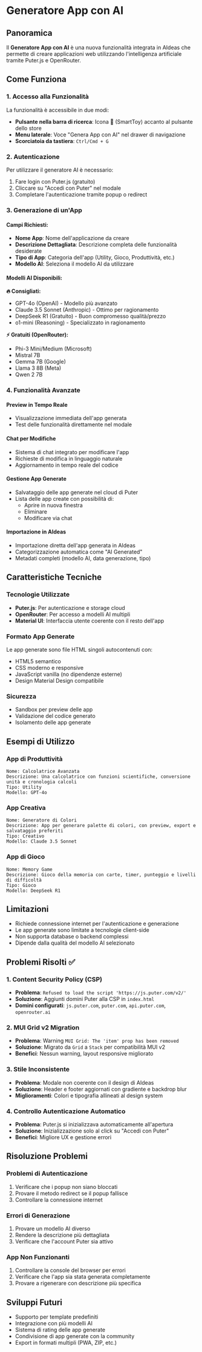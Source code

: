 # Generatore App con AI

## Panoramica

Il **Generatore App con AI** è una nuova funzionalità integrata in AIdeas che permette di creare applicazioni web utilizzando l'intelligenza artificiale tramite Puter.js e OpenRouter.

## Come Funziona

### 1. Accesso alla Funzionalità

La funzionalità è accessibile in due modi:

- **Pulsante nella barra di ricerca**: Icona 🤖 (SmartToy) accanto al pulsante dello store
- **Menu laterale**: Voce "Genera App con AI" nel drawer di navigazione
- **Scorciatoia da tastiera**: `Ctrl/Cmd + G`

### 2. Autenticazione

Per utilizzare il generatore AI è necessario:

1. Fare login con Puter.js (gratuito)
2. Cliccare su "Accedi con Puter" nel modale
3. Completare l'autenticazione tramite popup o redirect

### 3. Generazione di un'App

#### Campi Richiesti:
- **Nome App**: Nome dell'applicazione da creare
- **Descrizione Dettagliata**: Descrizione completa delle funzionalità desiderate
- **Tipo di App**: Categoria dell'app (Utility, Gioco, Produttività, etc.)
- **Modello AI**: Seleziona il modello AI da utilizzare

#### Modelli AI Disponibili:

**🔥 Consigliati:**
- GPT-4o (OpenAI) - Modello più avanzato
- Claude 3.5 Sonnet (Anthropic) - Ottimo per ragionamento
- DeepSeek R1 (Gratuito) - Buon compromesso qualità/prezzo
- o1-mini (Reasoning) - Specializzato in ragionamento

**⚡ Gratuiti (OpenRouter):**
- Phi-3 Mini/Medium (Microsoft)
- Mistral 7B
- Gemma 7B (Google)
- Llama 3 8B (Meta)
- Qwen 2 7B

### 4. Funzionalità Avanzate

#### Preview in Tempo Reale
- Visualizzazione immediata dell'app generata
- Test delle funzionalità direttamente nel modale

#### Chat per Modifiche
- Sistema di chat integrato per modificare l'app
- Richieste di modifica in linguaggio naturale
- Aggiornamento in tempo reale del codice

#### Gestione App Generate
- Salvataggio delle app generate nel cloud di Puter
- Lista delle app create con possibilità di:
  - Aprire in nuova finestra
  - Eliminare
  - Modificare via chat

#### Importazione in AIdeas
- Importazione diretta dell'app generata in AIdeas
- Categorizzazione automatica come "AI Generated"
- Metadati completi (modello AI, data generazione, tipo)

## Caratteristiche Tecniche

### Tecnologie Utilizzate
- **Puter.js**: Per autenticazione e storage cloud
- **OpenRouter**: Per accesso a modelli AI multipli
- **Material UI**: Interfaccia utente coerente con il resto dell'app

### Formato App Generate
Le app generate sono file HTML singoli autocontenuti con:
- HTML5 semantico
- CSS moderno e responsive
- JavaScript vanilla (no dipendenze esterne)
- Design Material Design compatibile

### Sicurezza
- Sandbox per preview delle app
- Validazione del codice generato
- Isolamento delle app generate

## Esempi di Utilizzo

### App di Produttività
```
Nome: Calcolatrice Avanzata
Descrizione: Una calcolatrice con funzioni scientifiche, conversione unità e cronologia calcoli
Tipo: Utility
Modello: GPT-4o
```

### App Creativa
```
Nome: Generatore di Colori
Descrizione: App per generare palette di colori, con preview, export e salvataggio preferiti
Tipo: Creativo
Modello: Claude 3.5 Sonnet
```

### App di Gioco
```
Nome: Memory Game
Descrizione: Gioco della memoria con carte, timer, punteggio e livelli di difficoltà
Tipo: Gioco
Modello: DeepSeek R1
```

## Limitazioni

- Richiede connessione internet per l'autenticazione e generazione
- Le app generate sono limitate a tecnologie client-side
- Non supporta database o backend complessi
- Dipende dalla qualità del modello AI selezionato

## Problemi Risolti ✅

### 1. Content Security Policy (CSP)
- **Problema**: `Refused to load the script 'https://js.puter.com/v2/'`
- **Soluzione**: Aggiunti domini Puter alla CSP in `index.html`
- **Domini configurati**: `js.puter.com`, `puter.com`, `api.puter.com`, `openrouter.ai`

### 2. MUI Grid v2 Migration
- **Problema**: Warning `MUI Grid: The 'item' prop has been removed`
- **Soluzione**: Migrato da `Grid` a `Stack` per compatibilità MUI v2
- **Benefici**: Nessun warning, layout responsive migliorato

### 3. Stile Inconsistente
- **Problema**: Modale non coerente con il design di AIdeas
- **Soluzione**: Header e footer aggiornati con gradiente e backdrop blur
- **Miglioramenti**: Colori e tipografia allineati al design system

### 4. Controllo Autenticazione Automatico
- **Problema**: Puter.js si inizializzava automaticamente all'apertura
- **Soluzione**: Inizializzazione solo al click su "Accedi con Puter"
- **Benefici**: Migliore UX e gestione errori

## Risoluzione Problemi

### Problemi di Autenticazione
1. Verificare che i popup non siano bloccati
2. Provare il metodo redirect se il popup fallisce
3. Controllare la connessione internet

### Errori di Generazione
1. Provare un modello AI diverso
2. Rendere la descrizione più dettagliata
3. Verificare che l'account Puter sia attivo

### App Non Funzionanti
1. Controllare la console del browser per errori
2. Verificare che l'app sia stata generata completamente
3. Provare a rigenerare con descrizione più specifica

## Sviluppi Futuri

- Supporto per template predefiniti
- Integrazione con più modelli AI
- Sistema di rating delle app generate
- Condivisione di app generate con la community
- Export in formati multipli (PWA, ZIP, etc.) 